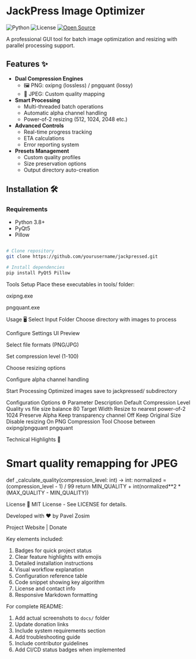 # JackPress Image Optimizer

![Python](https://img.shields.io/badge/python-3.8%2B-blue)
![License](https://img.shields.io/badge/license-MIT-green)
[![Open Source](https://badges.frapsoft.com/os/v1/open-source.svg?v=103)](https://opensource.org/)

A professional GUI tool for batch image optimization and resizing with parallel processing support.

## Features ✨

- **Dual Compression Engines**
  - 🖼️ PNG: oxipng (lossless) / pngquant (lossy)
  - 📸 JPEG: Custom quality mapping
- **Smart Processing**
  - Multi-threaded batch operations
  - Automatic alpha channel handling
  - Power-of-2 resizing (512, 1024, 2048 etc.)
- **Advanced Controls**
  - Real-time progress tracking
  - ETA calculations
  - Error reporting system
- **Presets Management**
  - Custom quality profiles
  - Size preservation options
  - Output directory auto-creation

## Installation 🛠️

### Requirements
- Python 3.8+
- PyQt5
- Pillow

```bash

# Clone repository
git clone https://github.com/yourusername/jackpressed.git

# Install dependencies
pip install PyQt5 Pillow

```
Tools Setup
Place these executables in tools/ folder:

oxipng.exe

pngquant.exe

Usage 🖥️
Select Input Folder
Choose directory with images to process

Configure Settings
UI Preview

Select file formats (PNG/JPG)

Set compression level (1-100)

Choose resizing options

Configure alpha channel handling

Start Processing
Optimized images save to jackpressed/ subdirectory

Configuration Options ⚙️
Parameter	Description	Default
Compression Level	Quality vs file size balance	80
Target Width	Resize to nearest power-of-2	1024
Preserve Alpha	Keep transparency channel	Off
Keep Original Size	Disable resizing	On
PNG Compression Tool	Choose between oxipng/pngquant	pngquant

Technical Highlights 🧠
# Smart quality remapping for JPEG
def _calculate_quality(compression_level: int) -> int:
    normalized = (compression_level - 1) / 99
    return MIN_QUALITY + int(normalized**2 * (MAX_QUALITY - MIN_QUALITY))

License 📄
MIT License - See LICENSE for details.

Developed with ❤️ by Pavel Zosim

Project Website | Donate

Key elements included:
1. Badges for quick project status
2. Clear feature highlights with emojis
3. Detailed installation instructions
4. Visual workflow explanation
5. Configuration reference table
6. Code snippet showing key algorithm
7. License and contact info
8. Responsive Markdown formatting

For complete README:
1. Add actual screenshots to `docs/` folder
2. Update donation links
3. Include system requirements section
4. Add troubleshooting guide
5. Include contributor guidelines
6. Add CI/CD status badges when implemented





    
